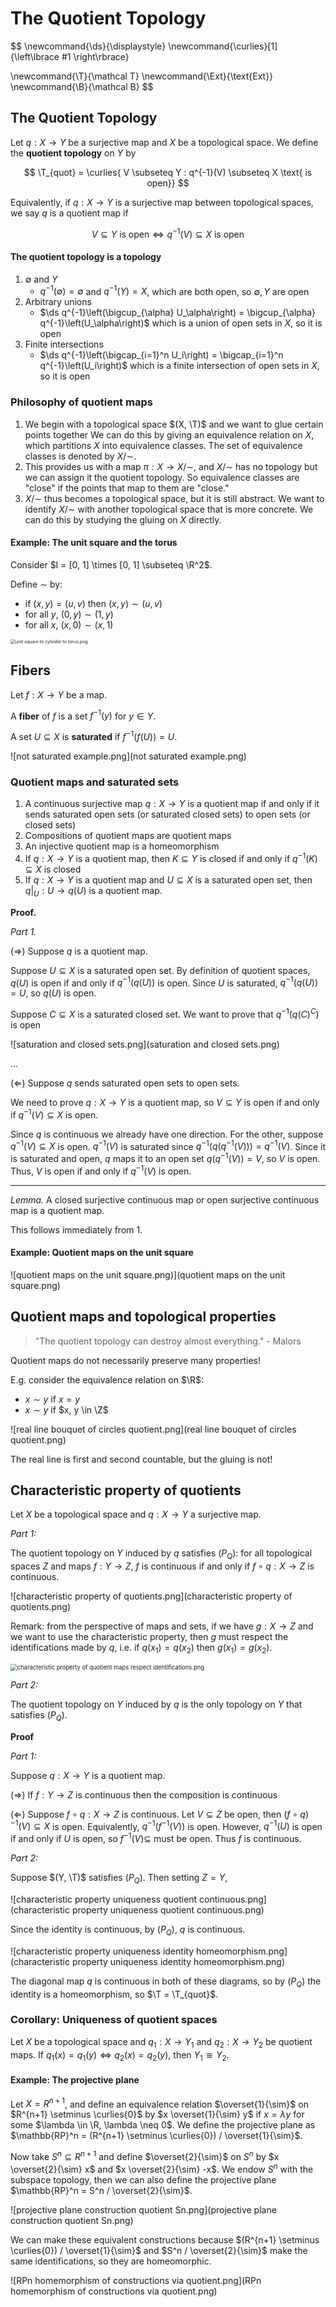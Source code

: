# The Quotient Topology

$$
\newcommand{\ds}{\displaystyle}
\newcommand{\curlies}[1]{\left\lbrace #1 \right\rbrace}

\newcommand{\T}{\mathcal T}
\newcommand{\Ext}{\text{Ext}}
\newcommand{\B}{\mathcal B}
$$

## The Quotient Topology



Let $q : X \to Y$ be a surjective map and $X$ be a topological space. We define the **quotient topology** on $Y$ by

$$
\T_{quot} = \curlies{ V \subseteq Y : q^{-1}(V) \subseteq X \text{ is open}}
$$

Equivalently, if $q: X \to Y$ is a surjective map between topological spaces, we say $q$ is a quotient map if

$$
V \subseteq Y \text{ is open} \Leftrightarrow q^{-1}(V) \subseteq X \text{ is open}
$$

#### The quotient topology is a topology

1. $\emptyset$ and $Y$
   - $q^{-1}(\emptyset) = \emptyset$ and $q^{-1}(Y) = X$, which are both open, so $\emptyset, Y$ are open
2. Arbitrary unions
   - $\ds q^{-1}\left(\bigcup_{\alpha} U_\alpha\right) = \bigcup_{\alpha} q^{-1}\left(U_\alpha\right)$ which is a union of open sets in $X$, so it is open
3. Finite intersections
   - $\ds q^{-1}\left(\bigcap_{i=1}^n U_i\right) = \bigcap_{i=1}^n q^{-1}\left(U_i\right)$ which is a finite intersection of open sets in $X$, so it is open

### Philosophy of quotient maps

1. We begin with a topological space $(X, \T)$ and we want to glue certain points together We can do this by giving an equivalence relation on $X$, which partitions $X$ into equivalence classes. The set of equivalence classes is denoted by $X/\sim$.
2. This provides us with a map $\pi : X \to X/\sim$, and $X/\sim$ has no topology but we can assign it the quotient topology. So equivalence classes are "close" if the points that map to them are "close."
3. $X/\sim$ thus becomes a topological space, but it is still abstract. We want to identify $X/\sim$ with another topological space that is more concrete. We can do this by studying the gluing on $X$ directly.

#### Example: The unit square and the torus

Consider $I = [0, 1] \times [0, 1] \subseteq \R^2$.

Define $\sim$ by:

- if $(x, y) = (u, v)$ then $(x, y) \sim (u, v)$
- for all $y$, $(0, y) \sim (1, y)$
- for all $x$, $(x, 0) \sim (x, 1)$

<img src="unit square to cylinder to torus.png" alt="unit square to cylinder to torus.png" style="zoom:50%;" />

## Fibers

Let $f: X \to Y$ be a map.

A **fiber** of $f$ is a set $f^{-1}(y)$ for $y \in Y$.

A set $U \subseteq X$ is **saturated** if $f^{-1}(f(U)) = U$.

![not saturated example.png](not saturated example.png)

### Quotient maps and saturated sets

1. A continuous surjective map $q : X \to Y$ is a quotient map if and only if it sends saturated open sets (or saturated closed sets) to open sets (or closed sets)
2. Compositions of quotient maps are quotient maps
3. An injective quotient map is a homeomorphism
4. If $q : X \to Y$ is a quotient map, then $K \subseteq Y$ is closed if and only if $q^{-1}(K) \subseteq X$ is closed
5. If $q : X \to Y$ is a quotient map and $U \subseteq X$ is a saturated open set, then $q\vert_U : U \to q(U)$ is a quotient map.

**Proof.**

*Part 1.*

($\Rightarrow$) Suppose $q$ is a quotient map.

Suppose $U \subseteq X$ is a saturated open set. By definition of quotient spaces, $q(U)$ is open if and only if $q^{-1}(q(U))$ is open. Since $U$ is saturated, $q^{-1}(q(U)) = U$, so $q(U)$ is open.

Suppose $C \subseteq X$ is a saturated closed set. We want to prove that $q^{-1}\left(q(C)^C\right)$ is open

![saturation and closed sets.png](saturation and closed sets.png)

...

($\Leftarrow$) Suppose $q$ sends saturated open sets to open sets.

We need to prove $q: X \to Y$ is a quotient map, so $V \subseteq Y$ is open if and only if $q^{-1}(V) \subseteq X$ is open.

Since $q$ is continuous we already have one direction. For the other, suppose $q^{-1}(V) \subseteq X$ is open. $q^{-1}(V)$ is saturated since $q^{-1}(q(q^{-1}(V))) = q^{-1}(V)$. Since it is saturated and open, $q$ maps it to an open set $q(q^{-1}(V)) = V$, so $V$ is open. Thus, $V$ is open if and only if $q^{-1}(V)$ is open.

---

*Lemma.* A closed surjective continuous map or open surjective continuous map is a quotient map.

This follows immediately from 1.

#### Example: Quotient maps on the unit square

![quotient maps on the unit square.png)](quotient maps on the unit square.png)

## Quotient maps and topological properties

> "The quotient topology can destroy almost everything." - Malors

Quotient maps do not necessarily preserve many properties!

E.g. consider the equivalence relation on $\R$:

- $x \sim y$ if $x = y$
- $x \sim y$ if $x, y \in \Z$

![real line bouquet of circles quotient.png](real line bouquet of circles quotient.png)

The real line is first and second countable, but the gluing is not!

## Characteristic property of quotients

Let $X$ be a topological space and $q: X \to Y$ a surjective map.

*Part 1:*

The quotient topology on $Y$ induced by $q$ satisfies $(P_Q)$: for all topological spaces $Z$ and maps $f: Y \to Z$, $f$ is continuous if and only if $f \circ q: X \to Z$ is continuous.

![characteristic property of quotients.png](characteristic property of quotients.png)

Remark: from the perspective of maps and sets, if we have $g : X \to Z$ and we want to use the characteristic property, then $g$ must respect the identifications made by $q$, i.e. if $q(x_1) = q(x_2)$ then $g(x_1) = g(x_2)$.

<img src="characteristic property of quotient maps respect identifications.png" alt="characteristic property of quotient maps respect identifications.png" style="zoom:67%;" />

*Part 2:*

The quotient topology on $Y$ induced by $q$ is the only topology on $Y$ that satisfies $(P_Q)$.

**Proof**

*Part 1:*

Suppose $q : X \to Y$ is a quotient map.

($\Rightarrow$) If $f : Y \to Z$ is continuous then the composition is continuous

($\Leftarrow$) Suppose $f \circ q: X \to Z$ is continuous. Let $V \subseteq Z$ be open, then $(f \circ q)^{-1}(V) \subseteq X$ is open. Equivalently, $q^{-1}(f^{-1}(V))$ is open. However, $q^{-1}(U)$ is open if and only if $U$ is open, so $f^{-1}(V) \subseteq$ must be open. Thus $f$ is continuous.

*Part 2:*

Suppose $(Y, \T)$ satisfies $(P_Q)$. Then setting $Z = Y$,

![characteristic property uniqueness quotient continuous.png](characteristic property uniqueness quotient continuous.png)

Since the identity is continuous, by $(P_Q)$, $q$ is continuous.

![characteristic property uniqueness identity homeomorphism.png](characteristic property uniqueness identity homeomorphism.png)

The diagonal map $q$ is continuous in both of these diagrams, so by $(P_Q)$ the identity is a homeomorphism, so $\T = \T_{quot}$.

### Corollary: Uniqueness of quotient spaces

Let $X$ be a topological space and $q_1: X \to Y_1$ and $q_2 : X \to Y_2$ be quotient maps. If $q_1(x) = q_1(y) \Leftrightarrow q_2(x) = q_2(y)$, then $Y_1 \cong Y_2$.

#### Example: The projective plane

Let $X = R^{n+1}$, and define an equivalence relation $\overset{1}{\sim}$ on $R^{n+1} \setminus \curlies{0}$ by $x \overset{1}{\sim} y$ if $x = \lambda y$ for some $\lambda \in \R, \lambda \neq 0$. We define the projective plane as $\mathbb{RP}^n = (R^{n+1} \setminus \curlies{0}) / \overset{1}{\sim}$.

Now take $S^n \subseteq R^{n+1}$ and define $\overset{2}{\sim}$ on $S^n$ by $x \overset{2}{\sim} x$ and $x \overset{2}{\sim} -x$. We endow $S^n$ with the subspace topology, then we can also define the projective plane $\mathbb{RP}^n = S^n / \overset{2}{\sim}$.

![projective plane construction quotient Sn.png](projective plane construction quotient Sn.png)

We can make these equivalent constructions because $(R^{n+1} \setminus \curlies{0}) / \overset{1}{\sim}$ and $S^n / \overset{2}{\sim}$ make the same identifications, so they are homeomorphic.

![RPn homemorphism of constructions via quotient.png](RPn homemorphism of constructions via quotient.png)
